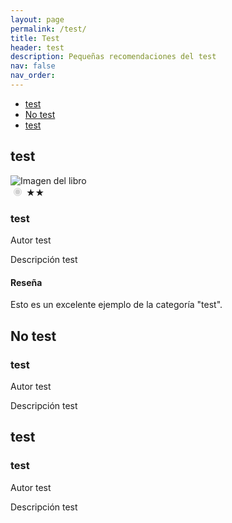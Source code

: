 ```yaml
---
layout: page
permalink: /test/
title: Test
header: test
description: Pequeñas recomendaciones del test
nav: false
nav_order:
---
```

<link rel="stylesheet" href="test.css">
<ul class="list-inline">
  <li class="list-inline-item"><a href="/test/recomendaciones/test">test</a></li>
  <li class="list-inline-item"><a href="/test/recomendaciones/no-test">No test</a></li>
  <li class="list-inline-item"><a href="/test/recomendaciones/test">test</a></li>
</ul>


<div class="flex flex-wrap">
    <h2 id="test" class="text-2xl font-bold mb-4  text-black dark:text-white [scroll-margin-top:60px]">test</h2>
    <div class="card">
  <img src="https://www.pbs.org/wnet/nature/files/2014/10/Monkey-Main-1280x600.jpg" alt="Imagen del libro">
<div class="card-body">
      <div class="rating">
      <input type="radio" name="rating" value="2" id="2-stars" checked disabled>
      <label for="2-stars">★★</label>
    </div>
    <h3>test</h3>
    <p>Autor test</p>
    <p>Descripción test</p>
       <h4>Reseña</h4>
    <p>Esto es un excelente ejemplo de la categoría "test".</p>
</div>
  </div>
</div>

  <div class="flex flex-wrap">
    <h2 id="no-test" class="text-2xl font-bold mb-4  text-black dark:text-white [scroll-margin-top:60px]">No test</h2>
      <div class="card-body">
    <h3>test</h3>
    <p>Autor test</p>
    <p>Descripción test</p>
  </div>
  </div>

  <div class="flex flex-wrap">
    <h2 id="test" class="text-2xl font-bold mb-4  text-black dark:text-white [scroll-margin-top:60px]">test</h2>
      <div class="card-body">
    <h3>test</h3>
    <p>Autor test</p>
    <p>Descripción test</p>
  </div>
  </div>
</body>
</html>